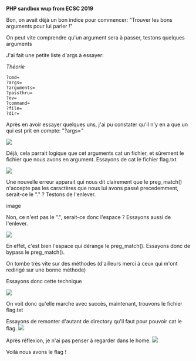 **PHP sandbox wup from ECSC 2019**

Bon, on avait déjà un bon indice pour commencer: "Trouver les bons arguments pour lui parler !"

On peut vite comprendre qu'un argument sera à passer, testons quelques arguments

J'ai fait une petite liste d'args à essayer:

*Théorie*

```
?cmd=
?args=
?arguments= 
?passthru=
?ev=
?command=
?file=
?dir=
```

Après en avoir essayer quelques uns, j'ai pu constater qu'il n'y en a que un qui est prit en compte: "?args="

<img src="https://raw.githubusercontent.com/sMizaru/Write-ups/master/ECSC/Images/Capture%20du%202019-05-22%2020-36-44.png" />


Déjà, cela parrait logique que cet arguments cat un fichier, et sûrement le fichier que nous avons en argument.
Essayons de cat le fichier flag.txt

<img src="https://raw.githubusercontent.com/sMizaru/Write-ups/master/ECSC/Images/Capture%20du%202019-05-22%2020-39-54.png" />

Une nouvelle erreur apparait qui nous dit clairement que le preg_match() n'accepte pas les caractères que nous lui avons passé precedemment, serait-ce le "." ? Testons de l'enlever.

image

Non, ce n'est pas le ".", serait-ce donc l'espace ? Essayons aussi de l'enlever.

<img src="https://raw.githubusercontent.com/sMizaru/Write-ups/master/ECSC/Images/Capture%20du%202019-05-22%2020-57-05.png" /> 

En effet, c'est bien l'espace qui dérange le preg_match(). Essayons donc de bypass le preg_match().

On tombe très vite sur des méthodes (d'ailleurs merci à ceux qui m'ont redirigé sur une bonne méthode)


Essayons donc cette technique

<img src="https://raw.githubusercontent.com/sMizaru/Write-ups/master/ECSC/Images/Capture%20du%202019-05-22%2020-50-02.png" />

On voit donc qu'elle marche avec succès, maintenant, trouvons le fichier flag.txt

Essayons de remonter d'autant de directory qu'il faut pour pouvoir cat le flag.
<img src="https://raw.githubusercontent.com/sMizaru/Write-ups/master/ECSC/Images/Capture%20du%202019-05-22%2021-01-21.png" />

Après réflexion, je n'ai pas penser à regarder dans le home.
<img src="https://raw.githubusercontent.com/sMizaru/Write-ups/master/ECSC/Images/Capture%20du%202019-05-22%2021-02-21.png" />

Voilà nous avons le flag ! 
